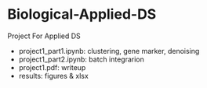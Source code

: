 # Biological-Applied-DS
Project For Applied DS
 - project1_part1.ipynb: clustering, gene marker, denoising
 - project1_part2.ipynb: batch integrarion
 - project1.pdf: writeup
 - results: figures & xlsx

